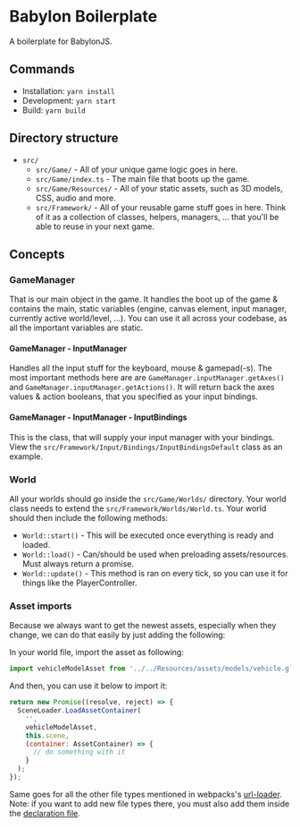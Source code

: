 # Babylon Boilerplate

A boilerplate for BabylonJS.

## Commands

* Installation: `yarn install`
* Development: `yarn start`
* Build: `yarn build`

## Directory structure

* `src/`
    * `src/Game/` - All of your unique game logic goes in here.
    * `src/Game/index.ts` - The main file that boots up the game.
    * `src/Game/Resources/` - All of your static assets, such as 3D models, CSS, audio and more.
    * `src/Framework/` - All of your reusable game stuff goes in here. Think of it as a collection of classes, helpers, managers, ... that you'll be able to reuse in your next game.

## Concepts

### GameManager

That is our main object in the game. It handles the boot up of the game & contains the main, static variables (engine, canvas element, input manager, currently active world/level, ...). You can use it all across your codebase, as all the important variables are static.

#### GameManager - InputManager

Handles all the input stuff for the keyboard, mouse & gamepad(-s). The most important methods here are are `GameManager.inputManager.getAxes()` and `GameManager.inputManager.getActions()`. It will return back the axes values & action booleans, that you specified as your input bindings.

#### GameManager - InputManager - InputBindings

This is the class, that will supply your input manager with your bindings. View the `src/Framework/Input/Bindings/InputBindingsDefault` class as an example.

### World

All your worlds should go inside the `src/Game/Worlds/` directory. Your world class needs to extend the `src/Framework/Worlds/World.ts`. Your world should then include the following methods:

* `World::start()` - This will be executed once everything is ready and loaded.
* `World::load()` - Can/should be used when preloading assets/resources. Must always return a promise.
* `World::update()` - This method is ran on every tick, so you can use it for things like the PlayerController.

### Asset imports

Because we always want to get the newest assets, especially when they change, we can do that easily by just adding the following:

In your world file, import the asset as following:

```javascript
import vehicleModelAsset from '../../Resources/assets/models/vehicle.glb'; // returns a URL string
```

And then, you can use it below to import it:

```javascript
return new Promise((resolve, reject) => {
  SceneLoader.LoadAssetContainer(
    '',
    vehicleModelAsset,
    this.scene,
    (container: AssetContainer) => {
      // do something with it
    }
  );
});
```

Same goes for all the other file types mentioned in webpacks's [url-loader](https://github.com/bobalazek/babylon-boilerplate/blob/master/webpack.common.js#L68). Note: if you want to add new file types there, you must also add them inside the [declaration file](https://github.com/bobalazek/babylon-boilerplate/blob/master/src/declarations.d.ts).
